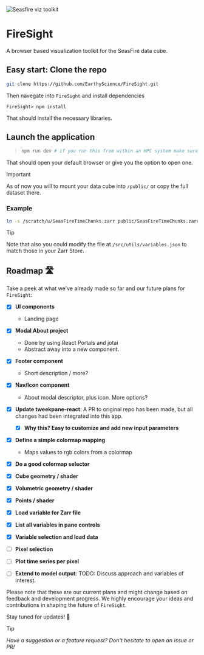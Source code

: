 ![Seasfire viz toolkit](/static/SeasFireApp.gif)

# FireSight
A browser based visualization toolkit for the SeasFire data cube.


## Easy start: Clone the repo

```sh
git clone https://github.com/EarthyScience/FireSight.git
```

Then navegate into `FireSight` and install dependencies

```
FireSight> npm install
```

That should install the necessary libraries.

## Launch the application
> ```sh
> npm run dev # if you run this from within an HPC system make sure to first do `module load nodejs/20.12.2`
> ```

That should open your default browser or give you the option to open one. 

> [!IMPORTANT]
> As of now you will to mount your data cube into `/public/` or copy the full dataset there.
>
> ### Example
> ```sh
> ln -s /scratch/u/SeasFireTimeChunks.zarr public/SeasFireTimeChunks.zarr
> ```

> [!TIP]
> Note that also you could modify the file at `/src/utils/variables.json` to match those in your Zarr Store.

## Roadmap 🛣️

Take a peek at what we've already made so far and our future plans for `FireSight`:

- [x] **UI components**
  - Landing page
- [x] **Modal About project**
  - Done by using React Portals and jotai
  - Abstract away into a new component.
- [x] **Footer component**
  - Short description / more?
- [x] **Nav/Icon component**
  - About modal descriptor, plus icon. More options? 
- [x] **Update tweekpane-react**: A PR to original repo has been made, but all changes had been integrated into this app.
  - [x] **Why this? Easy to customize and add new input parameters**
- [x] **Define a simple colormap mapping**
  - Maps values to rgb colors from a colormap
- [x] **Do a good colormap selector**
- [x] **Cube geometry / shader**
- [x] **Volumetric geometry / shader**
- [x] **Points / shader**
- [x] **Load variable for Zarr file**
- [x] **List all variables in pane controls**
- [x] **Variable selection and load data**
- [ ] **Pixel selection**
- [ ] **Plot time series per pixel**
- [ ] **Extend to model output**: TODO: Discuss approach and variables of interest.



Please note that these are our current plans and might change based on feedback and development progress. We highly encourage your ideas and contributions in shaping the future of `FireSight`.

Stay tuned for updates! 🚀

> [!TIP]
> _Have a suggestion or a feature request? Don't hesitate to open an issue or PR!_
